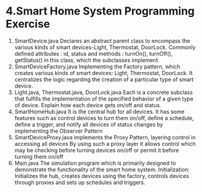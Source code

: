 # 4.Smart Home System Programming Exercise
1. SmartDevice.java
  Declares an abstract parent class to encompass the various kinds of smart devices-Light, Thermostat, DoorLock.
  Commonly defined attributes : id, status and methods : turnOn(), turnOff(), getStatus() in this class, which the subclasses implement.
2. SmartDeviceFactory.java
  Implementing the Factory pattern, which creates various kinds of smart devices: Light, Thermostat, DoorLock.
  It centralizes the logic regarding the creation of a particular type of smart device.
3. Light.java, Thermostat.java, DoorLock.java
  Each is a concrete subclass that fulfills the implementation of the specified behavior of a given type of device.
  Explain how each device gets on/off and status.
4. SmartHomeHub.java
  It is the central hub for all devices.
  It has some features such as control devices to turn them on/off, define a schedule, define a trigger, and notify all devices of status changes by implementing the Observer Pattern
5. SmartDeviceProxy.java
  implements the Proxy Pattern, layering control in accessing all devices
  By using such a proxy layer it allows control which may be checking before turning devices on/off or permit it before turning them on/off
6. Main.java
  The simulation program which is primarily designed to demonstrate the functionality of the smart home system.
  Initialization: Initializes the hub, creates devices using the factory, controls devices through proxies and sets up schedules and triggers.
